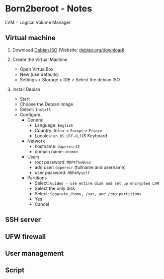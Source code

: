 # Born2beroot - Notes

LVM = Logical Volume Manager

## **Virtual machine**

1. Download [Debian ISO](https://cdimage.debian.org/debian-cd/current/amd64/iso-cd/debian-11.5.0-amd64-netinst.iso) (Website: [debian.org/download](https://wwww.debian.org/download))

2. Create the Virtual Machine
    - Open VirtualBox 
    - New (use defaults)
    - Settings > Storage > IDE > Select the debian ISO

4. Install Debian
    - Start
    - Choose the Debian Image
    - Select: `Install`
    - Configure:
        - General
            - Language: `English`
            - Country: `Other` > `Europe` > `France`
            - Locales: `en_US.UTF-8`, US Keyboard
        - Network
            - hostname: `dapereir42`
            - domain name: `<none>`
        - Users
            - root password: `MDP4TheBoss`
            - add user: `dapereir` (fullname and username)
            - user password: `MDP4Myself`
        - Partitions
            - Select: `Guided - use entire disk and set up encrypted LVM`
            - Select the only disk
            - Select: `Separate /home, /var, and /tmp partitions`
            - Yes
            - Cancel





## **SSH server**

## **UFW firewall**

## **User management**

## **Script**
